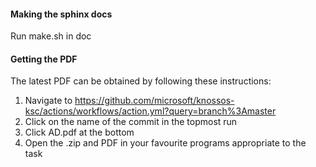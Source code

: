 #### Making the sphinx docs

Run make.sh in doc

#### Getting the PDF

The latest PDF can be obtained by following these instructions:

1. Navigate to <https://github.com/microsoft/knossos-ksc/actions/workflows/action.yml?query=branch%3Amaster>
2. Click on the name of the commit in the topmost run
3. Click AD.pdf at the bottom
4. Open the .zip and PDF in your favourite programs appropriate to the task
